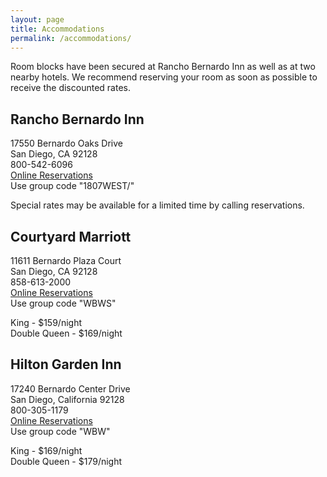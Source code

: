 ```yaml
---
layout: page
title: Accommodations
permalink: /accommodations/
---
```


Room blocks have been secured at Rancho Bernardo Inn as well as at two nearby hotels.  We recommend reserving your room as soon as possible to receive the discounted rates.  

## Rancho Bernardo Inn
17550 Bernardo Oaks Drive  
San Diego, CA 92128  
800-542-6096  
[Online Reservations](https://reservations.ranchobernardoinn.com/rbi/?hotelCode=RBI&requesttype=invBlockCode&code=1807WEST/)  
Use group code "1807WEST/"  

Special rates may be available for a limited time by calling reservations.  

## Courtyard Marriott
11611 Bernardo Plaza Court  
San Diego, CA 92128  
858-613-2000  
[Online Reservations](http://cwp.marriott.com/sanbo/westbunselmeyer/)  
Use group code "WBWS"  

King - $159/night  
Double Queen - $169/night  

## Hilton Garden Inn
17240 Bernardo Center Drive  
San Diego, California 92128  
800-305-1179  
[Online Reservations](http://hiltongardeninn.hilton.com/en/gi/groups/personalized/S/SANBEGI-WBW-20150715/index.jhtml?WT.mc_id=POG)  
Use group code "WBW"

King - $169/night  
Double Queen - $179/night  